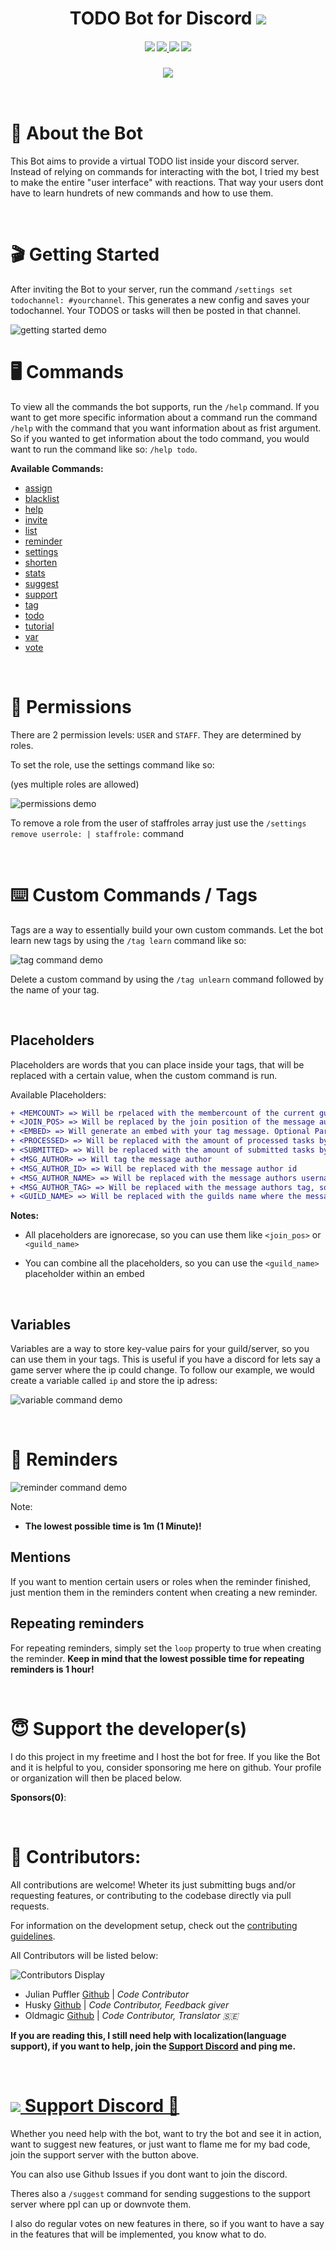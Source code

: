 <h1 align="center"> TODO Bot for  Discord  
<a href="http://invite.todo-bot.xyz">
    <img src="https://img.shields.io/badge/Add%20Bot-7289DA.svg?style=for-the-badge"/>
</a>
</h1>



<h4 align="center">

<img src="https://img.shields.io/badge/commitizen-friendly-brightgreen.svg?style=for-the-badge" />

<a href="https://discord.gg/RuEdX5T">
<img src="https://img.shields.io/discord/710022036252262485?style=for-the-badge"/>
</a>

<img src="https://img.shields.io/github/license/MeerBiene/TODOBOT?style=for-the-badge"/>
<img src="https://img.shields.io/endpoint?url=https://wakapi.stlf.me/api/compat/shields/v1/meerbiene/interval:any/project:TODOBOT&color=green&style=for-the-badge">


</h4>

<h3 align="center">

<img src="https://raw.githubusercontent.com/shitcorp/TODOBOT/master/assets/todo_cmd_demo.gif" />
</h3>


<br>


# 📝 About the Bot

This Bot aims to provide a virtual TODO list inside your discord server. Instead of relying on commands for interacting with the bot, I tried my best to make the entire "user interface" with reactions. That way your users dont have to learn hundrets of new commands and how to use them.

<br>




# 🎬 Getting Started

After inviting the Bot to your server, run the command `/settings set todochannel: #yourchannel`. This generates a new config and saves your todochannel. Your TODOS or tasks will then be posted in that channel.

![getting started demo](./assets/getting-started.gif)


# 🖥️ Commands

To view all the commands the bot supports, run the `/help` command. If you want to get more specific information about a command run the command `/help` with the command that you want information about as frist argument. So if you wanted to get information about the todo command, you would want to run the command like so: `/help todo`.


**Available Commands:**

<!--STARTCMDSECTION-->

 - [assign](./docs/assign "Assign someone to a task no matter if they want or not.") 
 - [blacklist](./docs/blacklist "Blacklist user(s) and/or channel(s)") 
 - [help](./docs/help "Show all available commands and their usage.") 
 - [invite](./docs/invite "Invite the bot to your server.") 
 - [list](./docs/list "List todos for your server. Use the 🔄 emoji to repot the currently open todo. Use the arrow emojis to navigate.") 
 - [reminder](./docs/reminder "Create, edit and view reminders") 
 - [settings](./docs/settings "View and edit bot settings.") 
 - [shorten](./docs/shorten "Shorten a link.") 
 - [stats](./docs/stats "Show some bot statistics like memory or CPU Usage.") 
 - [suggest](./docs/suggest "Suggest new features to be added into the bot") 
 - [support](./docs/support "Get information on how to contact the developer(s).") 
 - [tag](./docs/tag "Bild your own commands like a pro.") 
 - [todo](./docs/todo "Create a new TODO object") 
 - [tutorial](./docs/tutorial "Get a short tutorial on how to use the bot.") 
 - [var](./docs/var "Set, view, edit and delete configvariables. Use them in your tags like so: <%foo%> to be replaced with the variable 'foo'") 
 - [vote](./docs/vote "If you like the bot vote for it!") 


<!--ENDCMDSECTION-->


<br>

# 🔐 Permissions

There are 2 permission levels: `USER` and `STAFF`. They are determined by roles. 

To set the role, use the settings command like so:

(yes multiple roles are allowed)

![permissions demo](./assets/permissions.gif)

To remove a role from the user of staffroles array just use the `/settings remove userrole: | staffrole:` command

<br>


# ⌨️ Custom Commands / Tags

Tags are a way to essentially build your own custom commands. Let the bot learn new tags by using the `/tag learn` command like so:

![tag command demo](./assets/tagcmd_demo.gif)

Delete a custom command by using the `/tag unlearn` command followed by the name of your tag.



<br>

## **Placeholders**

Placeholders are words that you can place inside your tags, that will be replaced with a certain value, when the custom command is run. 

Available Placeholders:

```diff
+ <MEMCOUNT> => Will be rpelaced with the membercount of the current guild
+ <JOIN_POS> => Will be replaced by the join position of the message author
+ <EMBED> => Will generate an embed with your tag message. Optional Parameters are <COLOR> BLUE </COLOR>, (make sure to include a space after the color tags) <IMG> img.todo-bot.xyz/bliDnJn </IMG>, <THUMB> img.todo-bot.xyz/bZLhbHl </THUMB>
+ <PROCESSED> => Will be replaced with the amount of processed tasks by the message author
+ <SUBMITTED> => Will be replaced with the amount of submitted tasks by the message author
+ <MSG_AUTHOR> => Will tag the message author
+ <MSG_AUTHOR_ID> => Will be replaced with the message author id
+ <MSG_AUTHOR_NAME> => Will be replaced with the message authors username, so in my case "MeerBiene"
+ <MSG_AUTHOR_TAG> => Will be replaced with the message authors tag, so in my case "MeerBiene#7060"
+ <GUILD_NAME> => Will be replaced with the guilds name where the message was sent
```

**Notes:** 
- All placeholders are ignorecase, so you can use them like `<join_pos>` or `<guild_name>`

- You can combine all the placeholders, so you can use the `<guild_name>` placeholder within an embed

<br>

## **Variables**

Variables are a way to store key-value pairs for your guild/server, so you can use them in your tags. This is useful if you have a discord for lets say a game server where the ip could change. To follow our example, we would create a variable called `ip` and store the ip adress:


![variable command demo](./assets/vars_demo.gif)


<br>

# 🔔 Reminders

![reminder command demo](./assets/reminder_cmd_demo.gif)

Note: 

- **The lowest possible time is 1m (1 Minute)!**




## **Mentions**

If you want to mention certain users or roles when the reminder finished, just mention them in the reminders content when creating a new reminder.

## **Repeating reminders**

For repeating reminders, simply set the `loop` property to true when creating the reminder. **Keep in mind that the lowest possible time for repeating reminders is 1 hour!**

<br>

# 😇 Support the developer(s)

I do this project in my freetime and I host the bot for free. If you like the Bot and it is helpful to you, consider sponsoring me here on github. Your profile or organization will then be placed below.

**Sponsors(0)**:


<br>

# 👥 Contributors:


All contributions are welcome! Wheter its just submitting bugs and/or requesting features, or contributing to the codebase directly via pull requests. 

For information on the development setup, check out the [contributing guidelines](/.github/CONTRIBUTING.md).

All Contributors will be listed below:

![Contributors Display](https://badges.pufler.dev/contributors/shitcorp/TODOBOT?size=50&padding=5&bots=false)

- Julian Puffler [Github](https://github.com/puf17640) | *Code Contributor*
- Husky [Github](https://github.com/Huskydog9988) | *Code Contributor, Feedback giver*
- Oldmagic [Github](https://github.com/oldmagic) | *Code Contributor, Translator 🇸🇪*

**If you are reading this, I still need help with localization(language support), if you want to help, join the [Support Discord](https://discord.gg/RuEdX5T) and ping me.**

<br>


<h1>
<a href="https://discord.gg/RuEdX5T">
<img src="https://img.shields.io/discord/710022036252262485?style=for-the-badge"/>
Support Discord
💬
</a>
</h1>


Whether you need help with the bot, want to try the bot and see it in action, want to suggest new features, or just want to flame me for my bad code, join the support server with the button above.

You can also use Github Issues if you dont want to join the discord.


Theres also a `/suggest` command for sending suggestions to the support server where ppl can up or downvote them.

I also do regular votes on new features in there, so if you want to have a say in the features that will be implemented, you know what to do.
